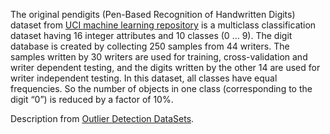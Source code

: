The original pendigits (Pen-Based Recognition of Handwritten Digits) dataset from [UCI machine learning repository](https://archive.ics.uci.edu/ml/index.php) is a multiclass classification dataset having 16 integer attributes and 10 classes (0 … 9). The digit database is created by collecting 250 samples from 44 writers. The samples written by 30 writers are used for training, cross-validation and writer dependent testing, and the digits written by the other 14 are used for writer independent testing. In this dataset, all classes have equal frequencies. So the number of objects in one class (corresponding to the digit “0”) is reduced by a factor of 10%.

Description from [Outlier Detection DataSets](http://odds.cs.stonybrook.edu/).
